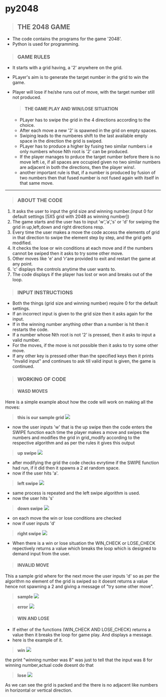 # py2048
>## THE 2048 GAME
* The code contains the programs for the game '2048'.
* Python is used for programming.

>### GAME RULES
* It starts with a grid having, a '2' anywhere on the grid.
* PLayer's aim is to generate the target number in the grid to win the game.
* Player will lose if he/she runs out of move, with the target number still not produced.

  >#### THE GAME PLAY AND WIN/LOSE SITUATION
  * PLayer has to swipe the grid in the 4 directions according to the choice.
  * After each move a new '2' is spawned in the grid on empty spaces.
  * Swiping leads to the numberes shift to the last available empty space in the direction the grid is swiped.
  * PLayer has to produce a higher by fusing two similar numbers i.e only numbers whose Nth root is '2' can be produced.
  * If the player manages to prduce the target number before there is  no move left i.e, if all spaces are occupied given no two similar numbers are adjacent in both the directions, then the player wins!.
  * another important rule is that, if a number is produced by fusion of two numbers then that fused number is not fused again with itself in that same move.
---
  
>### ABOUT THE CODE
1. It asks the user to input the grid size and winning number.(input 0 for default settings [5X5 grid with 2048 as winning number])
1. The game starts and the user has to input 'w','a','s' or 'd' for swiping the grid in up,left,down and right directions resp.
1. Every time the user makes a move the code access the elements of grid in that direction to swipe the element step by step, and the grid gets modified.
1. It checks the lose or win conditions at each move and if the numbers cannot be swiped then it asks to try some other move.
1. Other moves like 'e' and 'r'are provided to exit and restart the game at any point.
1. 'c' displays the controls anytime the user wants to.
1. The code displays if the player has lost or won and breaks out of the loop.

>### INPUT INSTRUCTIONS
* Both the things (grid size and winning number) require 0 for the default settings.
* If an incorrect input is given to the grid size then it asks again for the input.
* If in the winning number anything other than a number is hit then it restarts the code.
* If a number whose Nth root is not '2' is pressed, then it asks to input a valid number.
* For the moves, if the move is not possible then it asks to try some other move.
* If any other key is pressed other than the specified keys then it prints "invalid input" and continues to ask till valid input is given, the game is continued.


>### WORKING OF CODE

  >#### WASD MOVES
  Here is a simple example about how the code will work on making all the moves:

  >__this is our sample grid__
  ![](images/ssf1.PNG)
  * now the user inputs 'w' that is the up swipe then the code enters the SWIPE function each time the player makes a move and swipes the numbers and modifies the grid in grid_modify according to the respective algorithm and as per the rules it gives this output

  >__up swipe__
  ![](images/ssfw2.PNG)
  * after modifying the grid the code checks evrytime if the SWIPE function had run, if it did then it spawns a 2 at random space.
  * now if the user hits 'a'.

  >__left swipe__
  ![](images/ssfa3.PNG)
  * same process is repeated and the left swipe algorithm is used.
  * now the user hits 's'

  >__down swipe__
  ![](images/ssfs4.PNG)

  * on each move the win or lose conditions are checked 
  * now if user inputs 'd'

  >__right swipe__
  ![](images/ssfd5.PNG)

  * When there is a win or lose situation the WIN_CHECK or LOSE_CHECK repectively returns a value which breaks the loop which is  designed to demand input from the user.
  
  
  >#### INVALID MOVE
  This a sample grid where for the next move the user inputs 'd' so as per the algorithm no element of the grid is swiped so it doesnt returns a value hence not spawning a 2 and giving a message of "try some other move".
  
  >__sample__
  ![](images/key1.PNG)
  
  >__error__
  ![](images/key2.PNG)
  
  
  >#### WIN AND LOSE
  * If either of the functions (WIN_CHECK AND LOSE_CHECK) returns a value then it breaks the loop for game play. And displays a message.
  * here is the example of it.
  
  >__win__
 ![](images/win.PNG)
 
 the print "winning number was 8" was just to tell that the input was 8 for winning number,actual code doesnt do that
 
 >__lose__
 ![](images/lose.PNG)
 
 As we can see the grid is packed and the there is no adjacent like numbers in horizontal or vertical direction.


